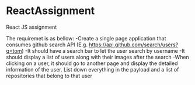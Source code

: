 # ReactAssignment
React JS assignment

The requiremet is as bellow:
-Create a single page application that consumes github search API (E.g. https://api.github.com/search/users?q=tom)
-It should have a search bar to let the user search by username
-It should display a list of users along with their images after the search
-When clicking on a user, it should go to another page and display the detailed information of the user.
 List down everything in the payload and a list of repositories that belong to that user